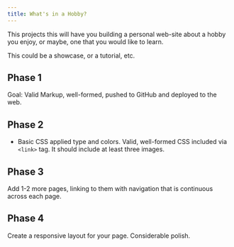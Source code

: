 ```yaml
---
title: What's in a Hobby?
---
```


This projects this will have you building a personal web-site about a hobby you enjoy, or maybe, one that you
would like to learn.

This could be a showcase, or a tutorial, etc.

## Phase 1

Goal: Valid Markup, well-formed, pushed to GitHub and deployed to the web.

## Phase 2

* Basic CSS applied type and colors. Valid, well-formed CSS included via `<link>` tag. It should include at least three
  images.

## Phase 3

Add 1-2 more pages, linking to them with navigation that is continuous across each page.

## Phase 4

Create a responsive layout for your page. Considerable polish.
